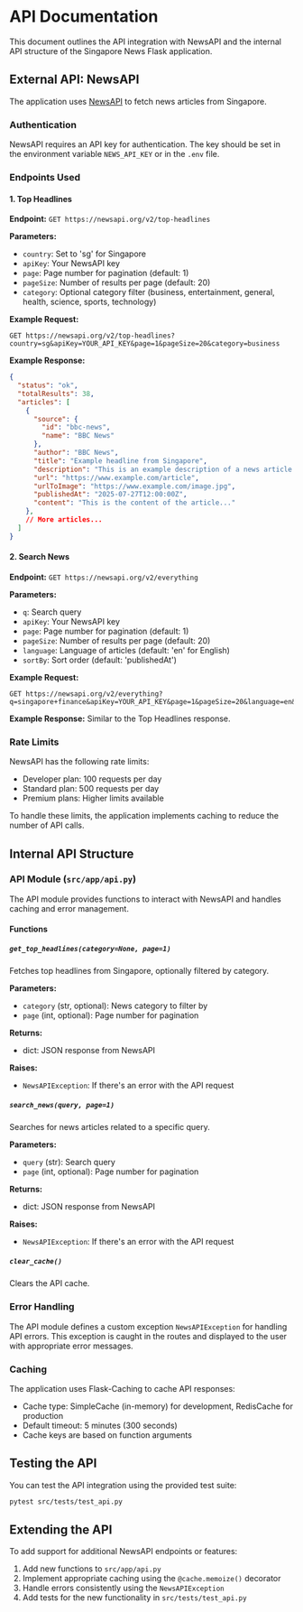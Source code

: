 # API Documentation

This document outlines the API integration with NewsAPI and the internal API structure of the Singapore News Flask application.

## External API: NewsAPI

The application uses [NewsAPI](https://newsapi.org/) to fetch news articles from Singapore.

### Authentication

NewsAPI requires an API key for authentication. The key should be set in the environment variable `NEWS_API_KEY` or in the `.env` file.

### Endpoints Used

#### 1. Top Headlines

**Endpoint:** `GET https://newsapi.org/v2/top-headlines`

**Parameters:**
- `country`: Set to 'sg' for Singapore
- `apiKey`: Your NewsAPI key
- `page`: Page number for pagination (default: 1)
- `pageSize`: Number of results per page (default: 20)
- `category`: Optional category filter (business, entertainment, general, health, science, sports, technology)

**Example Request:**
```
GET https://newsapi.org/v2/top-headlines?country=sg&apiKey=YOUR_API_KEY&page=1&pageSize=20&category=business
```

**Example Response:**
```json
{
  "status": "ok",
  "totalResults": 38,
  "articles": [
    {
      "source": {
        "id": "bbc-news",
        "name": "BBC News"
      },
      "author": "BBC News",
      "title": "Example headline from Singapore",
      "description": "This is an example description of a news article.",
      "url": "https://www.example.com/article",
      "urlToImage": "https://www.example.com/image.jpg",
      "publishedAt": "2025-07-27T12:00:00Z",
      "content": "This is the content of the article..."
    },
    // More articles...
  ]
}
```

#### 2. Search News

**Endpoint:** `GET https://newsapi.org/v2/everything`

**Parameters:**
- `q`: Search query
- `apiKey`: Your NewsAPI key
- `page`: Page number for pagination (default: 1)
- `pageSize`: Number of results per page (default: 20)
- `language`: Language of articles (default: 'en' for English)
- `sortBy`: Sort order (default: 'publishedAt')

**Example Request:**
```
GET https://newsapi.org/v2/everything?q=singapore+finance&apiKey=YOUR_API_KEY&page=1&pageSize=20&language=en&sortBy=publishedAt
```

**Example Response:**
Similar to the Top Headlines response.

### Rate Limits

NewsAPI has the following rate limits:
- Developer plan: 100 requests per day
- Standard plan: 500 requests per day
- Premium plans: Higher limits available

To handle these limits, the application implements caching to reduce the number of API calls.

## Internal API Structure

### API Module (`src/app/api.py`)

The API module provides functions to interact with NewsAPI and handles caching and error management.

#### Functions

##### `get_top_headlines(category=None, page=1)`

Fetches top headlines from Singapore, optionally filtered by category.

**Parameters:**
- `category` (str, optional): News category to filter by
- `page` (int, optional): Page number for pagination

**Returns:**
- dict: JSON response from NewsAPI

**Raises:**
- `NewsAPIException`: If there's an error with the API request

##### `search_news(query, page=1)`

Searches for news articles related to a specific query.

**Parameters:**
- `query` (str): Search query
- `page` (int, optional): Page number for pagination

**Returns:**
- dict: JSON response from NewsAPI

**Raises:**
- `NewsAPIException`: If there's an error with the API request

##### `clear_cache()`

Clears the API cache.

### Error Handling

The API module defines a custom exception `NewsAPIException` for handling API errors. This exception is caught in the routes and displayed to the user with appropriate error messages.

### Caching

The application uses Flask-Caching to cache API responses:

- Cache type: SimpleCache (in-memory) for development, RedisCache for production
- Default timeout: 5 minutes (300 seconds)
- Cache keys are based on function arguments

## Testing the API

You can test the API integration using the provided test suite:

```bash
pytest src/tests/test_api.py
```

## Extending the API

To add support for additional NewsAPI endpoints or features:

1. Add new functions to `src/app/api.py`
2. Implement appropriate caching using the `@cache.memoize()` decorator
3. Handle errors consistently using the `NewsAPIException`
4. Add tests for the new functionality in `src/tests/test_api.py`